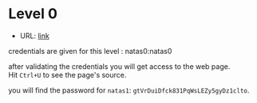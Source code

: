 # Level 0


- URL: [link](http//natas0.natas.labs.overthewire.org/)

credentials are given for this level : natas0:natas0

after validating the credentials you will get access to the web page.  
Hit `Ctrl+U` to see the page's source.

you will find the password for `natas1`: `gtVrDuiDfck831PqWsLEZy5gyDz1clto`.


